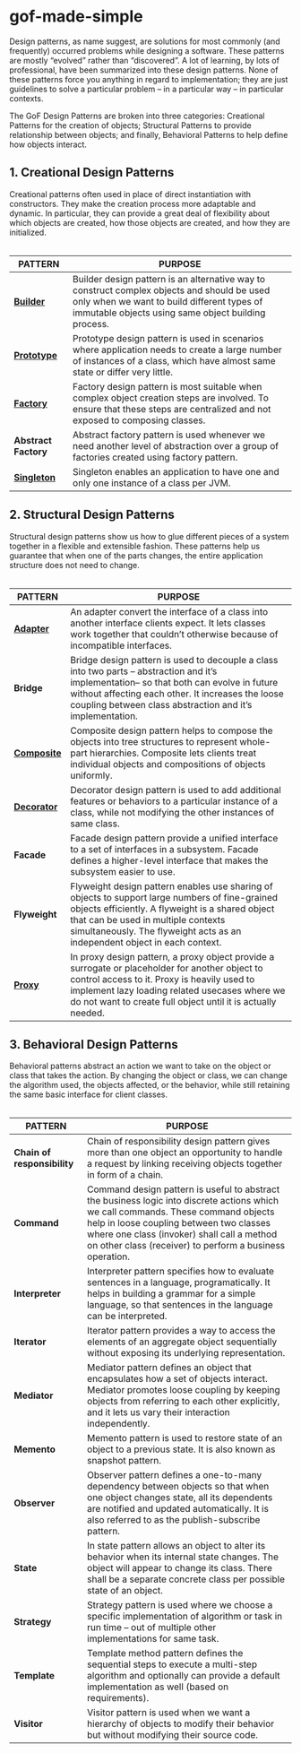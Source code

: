 # gof-made-simple

Design patterns, as name suggest, are solutions for most commonly (and frequently) occurred problems while designing a software. These patterns are mostly “evolved” rather than “discovered”. A lot of learning, by lots of professional, have been summarized into these design patterns. None of these patterns force you anything in regard to implementation; they are just guidelines to solve a particular problem – in a particular way – in particular contexts.

The GoF Design Patterns are broken into three categories: Creational Patterns for the creation of objects; Structural Patterns to provide relationship between objects; and finally, Behavioral Patterns to help define how objects interact.

<h2>1. Creational Design Patterns</h2>
Creational patterns often used in place of direct instantiation with constructors. They make the creation process more adaptable and dynamic. In particular, they can provide a great deal of flexibility about which objects are created, how those objects are created, and how they are initialized.
<br/>
<br/>

| PATTERN     	| PURPOSE                                                                                                                                                                                          	|
|------------------	|--------------------------------------------------------------------------------------------------------------------------------------------------------------------------------------------------	|
| **[Builder](/src/Creational/Builder/README.md)**          	| Builder design pattern is an alternative way to construct complex objects and should be used only when we want to build different types of immutable objects using same object building process. 	|
| **[Prototype](/src/Creational/Prototype/README.md)**        	| Prototype design pattern is used in scenarios where application needs to create a large number of instances of a class, which have almost same state or differ very little.                      	|
| **[Factory](/src/Creational/Factory/README.md)**          	| Factory design pattern is most suitable when complex object creation steps are involved. To ensure that these steps are centralized and not exposed to composing classes.                        	|
| **Abstract Factory** 	| Abstract factory pattern is used whenever we need another level of abstraction over a group of factories created using factory pattern.                                                          	|
| **[Singleton](/src/Creational/Singleton/README.md)**        	| Singleton enables an application to have one and only one instance of a class per JVM. 


<h2>2. Structural Design Patterns</h2>
Structural design patterns show us how to glue different pieces of a system together in a flexible and extensible fashion. These patterns help us guarantee that when one of the parts changes, the entire application structure does not need to change.
<br><br>

| PATTERN 	| PURPOSE                                                                                                                                                                                                                                                                 	|
|--------------	|-------------------------------------------------------------------------------------------------------------------------------------------------------------------------------------------------------------------------------------------------------------------------	|
| **[Adapter](/src/Structural/Adapter/README.md)**      	| An adapter convert the interface of a class into another interface clients expect. It lets classes work together that couldn’t otherwise because of incompatible interfaces.                                                                                            	|
| **Bridge**       	| Bridge design pattern is used to decouple a class into two parts – abstraction and it’s implementation– so that both can evolve in future without affecting each other. It increases the loose coupling between class abstraction and it’s implementation.              	|
| **[Composite](/src/Structural/Composite/README.md)**    	| Composite design pattern helps to compose the objects into tree structures to represent whole-part hierarchies. Composite lets clients treat individual objects and compositions of objects uniformly.                                                                  	|
| **[Decorator](/src/Structural/Decorator/README.md)**    	| Decorator design pattern is used to add additional features or behaviors to a particular instance of a class, while not modifying the other instances of same class.                                                                                                    	|
| **Facade**       	| Facade design pattern provide a unified interface to a set of interfaces in a subsystem. Facade defines a higher-level interface that makes the subsystem easier to use.                                                                                                	|
| **Flyweight**    	| Flyweight design pattern enables use sharing of objects to support large numbers of fine-grained objects efficiently. A flyweight is a shared object that can be used in multiple contexts simultaneously. The flyweight acts as an independent object in each context. 	|
| **[Proxy](/src/Structural/Proxy/README.md)**        	| In proxy design pattern, a proxy object provide a surrogate or placeholder for another object to control access to it. Proxy is heavily used to implement lazy loading related usecases where we do not want to create full object until it is actually needed.         	|

<h2>3. Behavioral Design Patterns</h2>
Behavioral patterns abstract an action we want to take on the object or class that takes the action. By changing the object or class, we can change the algorithm used, the objects affected, or the behavior, while still retaining the same basic interface for client classes.
<br><br>


| PATTERN                 	| PURPOSE                                                                                                                                                                                                                                                                                 	|
|-------------------------	|-----------------------------------------------------------------------------------------------------------------------------------------------------------------------------------------------------------------------------------------------------------------------------------------	|
| **Chain of responsibility** 	| Chain of responsibility design pattern gives more than one object an opportunity to handle a request by linking receiving objects together in form of a chain.                                                                                                                          	|
| **Command**                 	| Command design pattern is useful to abstract the business logic into discrete actions which we call commands. These command objects help in loose coupling between two classes where one class (invoker) shall call a method on other class (receiver) to perform a business operation. 	|
| **Interpreter**             	| Interpreter pattern specifies how to evaluate sentences in a language, programatically. It helps in building a grammar for a simple language, so that sentences in the language can be interpreted.                                                                                     	|
| **Iterator**                	| Iterator pattern provides a way to access the elements of an aggregate object sequentially without exposing its underlying representation.                                                                                                                                              	|
| **Mediator**                	| Mediator pattern defines an object that encapsulates how a set of objects interact. Mediator promotes loose coupling by keeping objects from referring to each other explicitly, and it lets us vary their interaction independently.                                                   	|
| **Memento**                 	| Memento pattern is used to restore state of an object to a previous state. It is also known as snapshot pattern.                                                                                                                                                                        	|
| **Observer**                	| Observer pattern defines a one-to-many dependency between objects so that when one object changes state, all its dependents are notified and updated automatically. It is also referred to as the publish-subscribe pattern.                                                            	|
| **State**                   	| In state pattern allows an object to alter its behavior when its internal state changes. The object will appear to change its class. There shall be a separate concrete class per possible state of an object.                                                                          	|
| **Strategy**                	| Strategy pattern is used where we choose a specific implementation of algorithm or task in run time – out of multiple other implementations for same task.                                                                                                                              	|
| **Template**                	| Template method pattern defines the sequential steps to execute a multi-step algorithm and optionally can provide a default implementation as well (based on requirements).                                                                                                             	|
| **Visitor**                 	| Visitor pattern is used when we want a hierarchy of objects to modify their behavior but without modifying their source code.                                                                                                                                                           	|